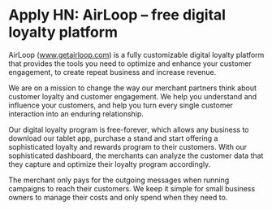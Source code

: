 # Apply HN: AirLoop – free digital loyalty platform

AirLoop (www.getairloop.com) is a fully customizable digital loyalty platform that provides the tools you need to optimize and enhance your customer engagement, to create repeat business and increase revenue.<p>We are on a mission to change the way our merchant partners think about customer loyalty and customer engagement. We help you understand and influence your customers, and help you turn every single customer interaction into an enduring relationship.<p>Our digital loyalty program is free-forever, which allows any business to download our tablet app, purchase a stand and start offering a sophisticated loyalty and rewards program to their customers. With our sophisticated dashboard, the merchants can analyze the customer data that they capture and optimize their loyalty program accordingly.<p>The merchant only pays for the outgoing messages when running campaigns to reach their customers. We keep it simple for small business owners to manage their costs and only spend when they need to.
